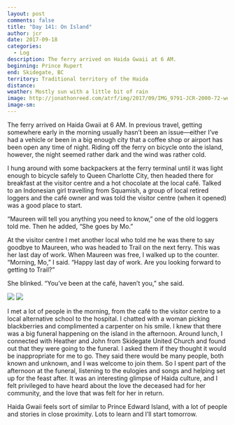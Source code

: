 ```yaml
---
layout: post
comments: false
title: "Day 141: On Island"
author: jcr
date: 2017-09-18
categories:
  - Log
description: The ferry arrived on Haida Gwaii at 6 AM.
beginning: Prince Rupert
end: Skidegate, BC
territory: Traditional territory of the Haida
distance: 
weather: Mostly sun with a little bit of rain
image: http://jonathonreed.com/atrf/img/2017/09/IMG_9791-JCR-2000-72-web.jpg
image-sm:
---
```


The ferry arrived on Haida Gwaii at 6 AM. In previous travel, getting somewhere early in the morning usually hasn’t been an issue—either I’ve had a vehicle or been in a big enough city that a coffee shop or airport has been open any time of night. Riding off the ferry on bicycle onto the island, however, the night seemed rather dark and the wind was rather cold.

I hung around with some backpackers at the ferry terminal until it was light enough to bicycle safely to Queen Charlotte City, then headed there for breakfast at the visitor centre and a hot chocolate at the local café. Talked to an Indonesian girl travelling from Squamish, a group of local retired loggers and the café owner and was told the visitor centre (when it opened) was a good place to start.

“Maureen will tell you anything you need to know,” one of the old loggers told me. Then he added, “She goes by Mo.”

At the visitor centre I met another local who told me he was there to say goodbye to Maureen, who was headed to Trail on the next ferry. This was her last day of work. When Maureen was free, I walked up to the counter. “Morning, Mo,” I said. “Happy last day of work. Are you looking forward to getting to Trail?”

She blinked. “You’ve been at the café, haven’t you,” she said.

<img src="http://jonathonreed.com/atrf/img/2017/09/IMG_9785-JCR-2000-72-web.jpg">

<img src="http://jonathonreed.com/atrf/img/2017/09/IMG_9793-JCR-2000-72-web.jpg">

I met a lot of people in the morning, from the café to the visitor centre to a local alternative school to the hospital. I chatted with a woman picking blackberries and complimented a carpenter on his smile. I knew that there was a big funeral happening on the island in the afternoon. Around lunch, I connected with Heather and John from Skidegate United Church and found out that they were going to the funeral. I asked them if they thought it would be inappropriate for me to go. They said there would be many people, both known and unknown, and I was welcome to join them. So I spent part of the afternoon at the funeral, listening to the eulogies and songs and helping set up for the feast after. It was an interesting glimpse of Haida culture, and I felt privileged to have heard about the love the deceased had for her community, and the love that was felt for her in return.

Haida Gwaii feels sort of similar to Prince Edward Island, with a lot of people and stories in close proximity. Lots to learn and I’ll start tomorrow.
